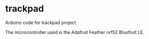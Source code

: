 # trackpad
Arduino code for trackpad project

The microcontroller used is the Adafruit Feather nrf52 Bluefruit LE.
